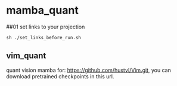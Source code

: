 # mamba_quant

##01 set links to your projection

    sh ./set_links_before_run.sh

## vim_quant
quant vision mamba for: https://github.com/hustvl/Vim.git, you can download pretrained checkpoints in this url.

